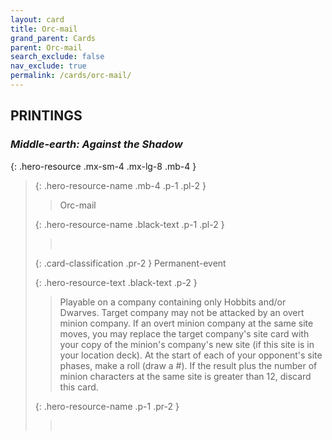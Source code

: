 ```yaml
---
layout: card
title: Orc-mail
grand_parent: Cards
parent: Orc-mail
search_exclude: false
nav_exclude: true
permalink: /cards/orc-mail/
---
```


## PRINTINGS


### _Middle-earth: Against the Shadow_

{: .hero-resource .mx-sm-4 .mx-lg-8 .mb-4 }
> {: .hero-resource-name .mb-4 .p-1 .pl-2 }
> > <div class="card-mp"></div>
> > <div class="card-name">Orc-mail</div>
>
> {: .hero-resource-name .black-text .p-1 .pl-2 }
> > &nbsp;
>
> {: .card-classification .pr-2 }
> Permanent-event
>
> {: .hero-resource-text .black-text .p-2 }
> > Playable on a company containing only Hobbits and/or Dwarves. Target company may not be attacked by an overt minion company. If an overt minion company at the same site moves, you may replace the target company's site card with your copy of the minion's company's new site (if this site is in your location deck). At the start of each of your opponent's site phases, make a roll (draw a #). If the result plus the number of minion characters at the same site is greater than 12, discard this card. 
> 
> {: .hero-resource-name .p-1 .pr-2 }
> > <div class="card-shield"></div>
> > <div class="card-corruption">&nbsp;</div>
